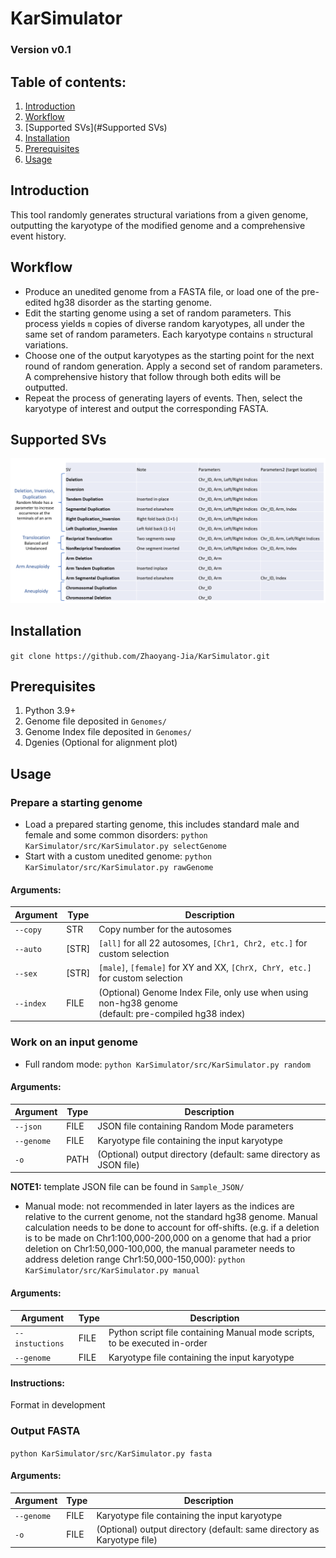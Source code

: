 # KarSimulator

### Version v0.1

## Table of contents:
1. [Introduction](#Introduction)
2. [Workflow](#Workflow)
3. [Supported SVs](#Supported SVs)
4. [Installation](#Installation)
5. [Prerequisites](#Prerequisites)
6. [Usage](#Usage)

## Introduction
This tool randomly generates structural variations from a given genome, outputting the karyotype of the 
modified genome and a comprehensive event history. 

## Workflow
- Produce an unedited genome from a FASTA file, or load one of the pre-edited hg38 disorder 
as the starting genome.
- Edit the starting genome using a set of random parameters. 
This process yields `m` copies of diverse random karyotypes, 
all under the same set of random parameters. Each karyotype contains `n` structural variations.
- Choose one of the output karyotypes as the starting point for the next round of random generation. 
Apply a second set of random parameters. A comprehensive history that follow through both edits will be outputted.
- Repeat the process of generating layers of events. 
Then, select the karyotype of interest and output the corresponding FASTA.

## Supported SVs
![Supported SVs](/pics/Supported_SV.png)

## Installation
`git clone https://github.com/Zhaoyang-Jia/KarSimulator.git`

## Prerequisites
1. Python 3.9+
2. Genome file deposited in `Genomes/`
3. Genome Index file deposited in `Genomes/`
4. Dgenies (Optional for alignment plot)

## Usage
### Prepare a starting genome
- Load a prepared starting genome, this includes standard male and female and some common disorders:
   `python KarSimulator/src/KarSimulator.py selectGenome`
- Start with a custom unedited genome: `python KarSimulator/src/KarSimulator.py rawGenome`

#### Arguments:
| Argument  | Type  | Description                                                                                               |
|-----------|-------|-----------------------------------------------------------------------------------------------------------|
| `--copy`  | STR   | Copy number for the autosomes                                                                             |
| `--auto`  | [STR] | `[all]` for all 22 autosomes, `[Chr1, Chr2, etc.]` for custom selection                                   |
| `--sex`   | [STR] | `[male]`, `[female]` for XY and XX,  `[ChrX, ChrY, etc.]` for custom selection                            |
| `--index` | FILE  | (Optional) Genome Index File, only use when using non-hg38 genome <br/>(default: pre-compiled hg38 index) |

### Work on an input genome
- Full random mode: `python KarSimulator/src/KarSimulator.py random`
#### Arguments:
| Argument   | Type | Description                                                        |
|------------|------|--------------------------------------------------------------------|
| `--json`   | FILE | JSON file containing Random Mode parameters                        |
| `--genome` | FILE | Karyotype file containing the input karyotype                      |
| `-o`       | PATH | (Optional) output directory (default: same directory as JSON file) |
**NOTE1:** template JSON file can be found in `Sample_JSON/`
- Manual mode: not recommended in later layers as the indices are relative to the current genome, not the 
standard hg38 genome. Manual calculation needs to be done to account for off-shifts.
(e.g. if a deletion is to be made on Chr1:100,000-200,000 on a genome that had a prior deletion
on Chr1:50,000-100,000, the manual parameter needs to address deletion range Chr1:50,000-150,000):
`python KarSimulator/src/KarSimulator.py manual`
#### Arguments:
| Argument        | Type  | Description                                                                |
|-----------------|-------|----------------------------------------------------------------------------|
| `--instuctions` | FILE  | Python script file containing Manual mode scripts, to be executed in-order |
| `--genome`      | FILE  | Karyotype file containing the input karyotype                              |

#### Instructions:
Format in development

### Output FASTA
`python KarSimulator/src/KarSimulator.py fasta`
#### Arguments:
| Argument   | Type  | Description                                                             |
|------------|-------|-------------------------------------------------------------------------|
| `--genome` | FILE  | Karyotype file containing the input karyotype                           |
| `-o`       | FILE  | (Optional) output directory (default: same directory as Karyotype file) |
